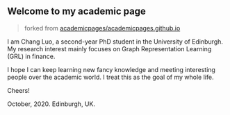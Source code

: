 ## Welcome to my academic page 

> forked from [academicpages/academicpages.github.io](https://github.com/academicpages/academicpages.github.io)

I am Chang Luo, a second-year PhD student in the University of Edinburgh. My research interest mainly focuses on Graph Representation Learning (GRL) in finance. 

I hope I can keep learning new fancy knowledge and meeting interesting people over the academic world. I treat this as the goal of my whole life.

Cheers! 


October, 2020. 
Edinburgh, UK.
